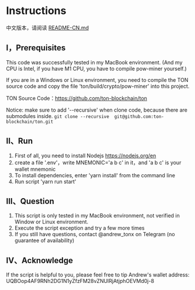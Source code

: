 # Instructions

中文版本，请阅读 [README-CN.md](README-CN.md)

## I，Prerequisites

This code was successfully tested in my MacBook environment.
(And my CPU is Intel, if you have M1 CPU, you have to compile pow-miner yourself.)

If you are in a Windows or Linux environment, 
you need to compile the TON source code and copy the file 'ton/build/crypto/pow-miner' into this project.

TON Source Code：https://github.com/ton-blockchain/ton

Notice: make sure to add '--recursive' when clone code, because there are submodules inside.
```git clone --recursive  git@github.com:ton-blockchain/ton.git```

## II、Run

1. First of all, you need to install Nodejs https://nodejs.org/en
2. create a file '.env'，write MNEMONIC='a b c' in it，and 'a b c' is your wallet mnemonic
3. To install dependencies, enter 'yarn install' from the command line
4. Run script 'yarn run start'


## III、Question

1. This script is only tested in my MacBook environment, not verified in Window or Linux environment.
2. Execute the script exception and try a few more times
3. If you still have questions, contact @andrew_tonx on Telegram (no guarantee of availability)


## IV、Acknowledge

If the script is helpful to you, please feel free to tip Andrew's wallet address:
UQBOop4AF9RNh2DG1N1yZfzFM28vZNUlRjAtjphOEVMd0j-8

